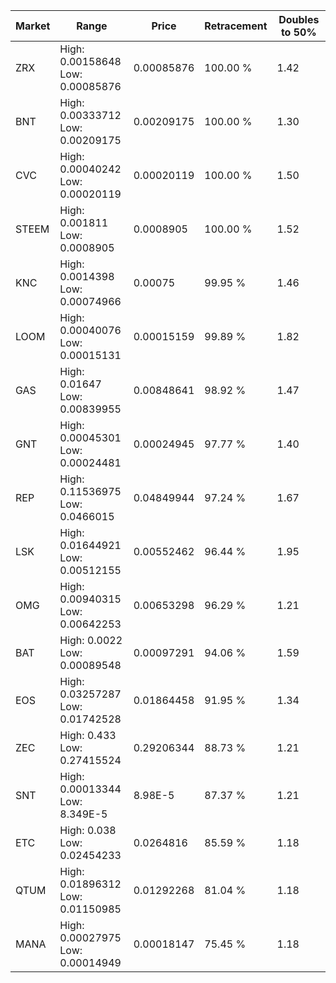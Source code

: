 | Market | Range | Price| Retracement | Doubles to 50% |
| --- | --- | --- | --- | --- |
| ZRX | High: 0.00158648<br />Low: 0.00085876 | 0.00085876 | 100.00 % | 1.42 |
| BNT | High: 0.00333712<br />Low: 0.00209175 | 0.00209175 | 100.00 % | 1.30 |
| CVC | High: 0.00040242<br />Low: 0.00020119 | 0.00020119 | 100.00 % | 1.50 |
| STEEM | High: 0.001811<br />Low: 0.0008905 | 0.0008905 | 100.00 % | 1.52 |
| KNC | High: 0.0014398<br />Low: 0.00074966 | 0.00075 | 99.95 % | 1.46 |
| LOOM | High: 0.00040076<br />Low: 0.00015131 | 0.00015159 | 99.89 % | 1.82 |
| GAS | High: 0.01647<br />Low: 0.00839955 | 0.00848641 | 98.92 % | 1.47 |
| GNT | High: 0.00045301<br />Low: 0.00024481 | 0.00024945 | 97.77 % | 1.40 |
| REP | High: 0.11536975<br />Low: 0.0466015 | 0.04849944 | 97.24 % | 1.67 |
| LSK | High: 0.01644921<br />Low: 0.00512155 | 0.00552462 | 96.44 % | 1.95 |
| OMG | High: 0.00940315<br />Low: 0.00642253 | 0.00653298 | 96.29 % | 1.21 |
| BAT | High: 0.0022<br />Low: 0.00089548 | 0.00097291 | 94.06 % | 1.59 |
| EOS | High: 0.03257287<br />Low: 0.01742528 | 0.01864458 | 91.95 % | 1.34 |
| ZEC | High: 0.433<br />Low: 0.27415524 | 0.29206344 | 88.73 % | 1.21 |
| SNT | High: 0.00013344<br />Low: 8.349E-5 | 8.98E-5 | 87.37 % | 1.21 |
| ETC | High: 0.038<br />Low: 0.02454233 | 0.0264816 | 85.59 % | 1.18 |
| QTUM | High: 0.01896312<br />Low: 0.01150985 | 0.01292268 | 81.04 % | 1.18 |
| MANA | High: 0.00027975<br />Low: 0.00014949 | 0.00018147 | 75.45 % | 1.18 |
